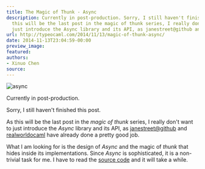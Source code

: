 ```yaml
---
title: The Magic of Thunk - Async
description: Currently in post-production. Sorry, I still haven't finished this post.  As
  this will be the last post in the magic of thunk series, I really don't want to
  just introduce the Async library and its API, as janestreet@github and...
url: http://typeocaml.com/2014/11/13/magic-of-thunk-async/
date: 2014-11-13T23:04:59-00:00
preview_image:
featured:
authors:
- Xinuo Chen
source:
---
```


<p><img src="http://typeocaml.com/content/images/2014/11/async2.jpg#hero" alt="async"/></p>

<p>Currently in post-production.</p>

<p>Sorry, I still haven't finished this post. </p>

<p>As this will be the last post in the <em>magic of thunk</em> series, I really don't want to just introduce the <em>Async</em> library and its API, as <a href="https://github.com/janestreet?query=async">janestreet@github</a> and <a href="https://realworldocaml.org/v1/en/html/concurrent-programming-with-async.html - [404 Not Found]">realworldocaml</a> have already done a pretty good job. </p>

<p>What I am looking for is the design of <em>Async</em> and the magic of <em>thunk</em> that hides inside its implementations. Since <em>Async</em> is sophisticated, it is a non-trivial task for me. I have to read the <a href="https://github.com/janestreet/async_kernel/tree/master/lib - [404 Not Found]">source code</a> and it will take a while. </p>
